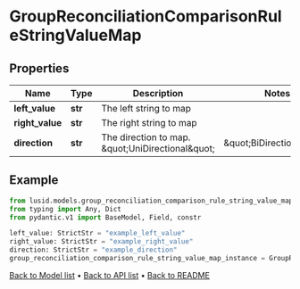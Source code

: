 # GroupReconciliationComparisonRuleStringValueMap

## Properties
Name | Type | Description | Notes
------------ | ------------- | ------------- | -------------
**left_value** | **str** | The left string to map | 
**right_value** | **str** | The right string to map | 
**direction** | **str** | The direction to map. \&quot;UniDirectional\&quot; | \&quot;BiDirectional\&quot; | 
## Example

```python
from lusid.models.group_reconciliation_comparison_rule_string_value_map import GroupReconciliationComparisonRuleStringValueMap
from typing import Any, Dict
from pydantic.v1 import BaseModel, Field, constr

left_value: StrictStr = "example_left_value"
right_value: StrictStr = "example_right_value"
direction: StrictStr = "example_direction"
group_reconciliation_comparison_rule_string_value_map_instance = GroupReconciliationComparisonRuleStringValueMap(left_value=left_value, right_value=right_value, direction=direction)

```

[Back to Model list](../README.md#documentation-for-models) &#8226; [Back to API list](../README.md#documentation-for-api-endpoints) &#8226; [Back to README](../README.md)

